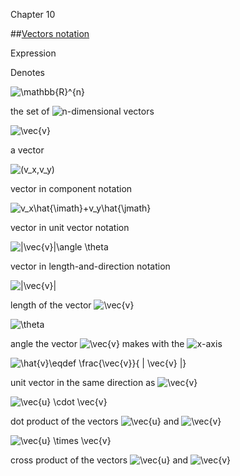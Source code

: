 Chapter 10    

##[Vectors notation](part0010_split_017.md)

Expression

Denotes

![\mathbb{R}^{n}](02861.jpeg)

the set of ![n](00054.jpeg)\-dimensional vectors

![\vec{v}](01520.jpeg)

a vector

![(v_x,v_y)](01519.jpeg)

vector in component notation

![v_x\hat{\imath}+v_y\hat{\jmath}](02862.jpeg)

vector in unit vector notation

![\|\vec{v}\|\angle \theta](01614.jpeg)

vector in length-and-direction notation

![\|\vec{v}\|](01569.jpeg)

length of the vector ![\vec{v}](01520.jpeg)

![\theta](00944.jpeg)

angle the vector ![\vec{v}](01520.jpeg) makes with the ![x](00015.jpeg)\-axis

![\hat{v}\eqdef \frac{\vec{v}}{ \| \vec{v} \|}](02863.jpeg)

unit vector in the same direction as ![\vec{v}](01520.jpeg)

![\vec{u} \cdot \vec{v}](01657.jpeg)

dot product of the vectors ![\vec{u}](01562.jpeg) and ![\vec{v}](01520.jpeg)

![\vec{u} \times \vec{v}](02864.jpeg)

cross product of the vectors ![\vec{u}](01562.jpeg) and ![\vec{v}](01520.jpeg)
